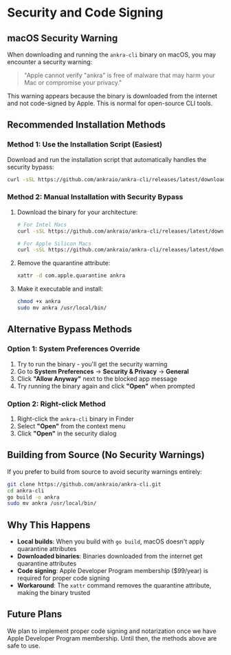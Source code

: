 # Security and Code Signing

## macOS Security Warning

When downloading and running the `ankra-cli` binary on macOS, you may encounter a security warning:

> "Apple cannot verify "ankra" is free of malware that may harm your Mac or compromise your privacy."

This warning appears because the binary is downloaded from the internet and not code-signed by Apple. This is normal for open-source CLI tools.

## Recommended Installation Methods

### Method 1: Use the Installation Script (Easiest)
Download and run the installation script that automatically handles the security bypass:

```bash
curl -sSL https://github.com/ankraio/ankra-cli/releases/latest/download/install.sh | bash
```

### Method 2: Manual Installation with Security Bypass
1. Download the binary for your architecture:
   ```bash
   # For Intel Macs
   curl -sSL https://github.com/ankraio/ankra-cli/releases/latest/download/ankra-cli-darwin-amd64 -o ankra

   # For Apple Silicon Macs
   curl -sSL https://github.com/ankraio/ankra-cli/releases/latest/download/ankra-cli-darwin-arm64 -o ankra
   ```

2. Remove the quarantine attribute:
   ```bash
   xattr -d com.apple.quarantine ankra
   ```

3. Make it executable and install:
   ```bash
   chmod +x ankra
   sudo mv ankra /usr/local/bin/
   ```

## Alternative Bypass Methods

### Option 1: System Preferences Override
1. Try to run the binary - you'll get the security warning
2. Go to **System Preferences** → **Security & Privacy** → **General**
3. Click **"Allow Anyway"** next to the blocked app message
4. Try running the binary again and click **"Open"** when prompted

### Option 2: Right-click Method
1. Right-click the `ankra-cli` binary in Finder
2. Select **"Open"** from the context menu
3. Click **"Open"** in the security dialog

## Building from Source (No Security Warnings)

If you prefer to build from source to avoid security warnings entirely:

```bash
git clone https://github.com/ankraio/ankra-cli.git
cd ankra-cli
go build -o ankra
sudo mv ankra /usr/local/bin/
```

## Why This Happens

- **Local builds**: When you build with `go build`, macOS doesn't apply quarantine attributes
- **Downloaded binaries**: Binaries downloaded from the internet get quarantine attributes
- **Code signing**: Apple Developer Program membership ($99/year) is required for proper code signing
- **Workaround**: The `xattr` command removes the quarantine attribute, making the binary trusted

## Future Plans

We plan to implement proper code signing and notarization once we have Apple Developer Program membership. Until then, the methods above are safe to use.
